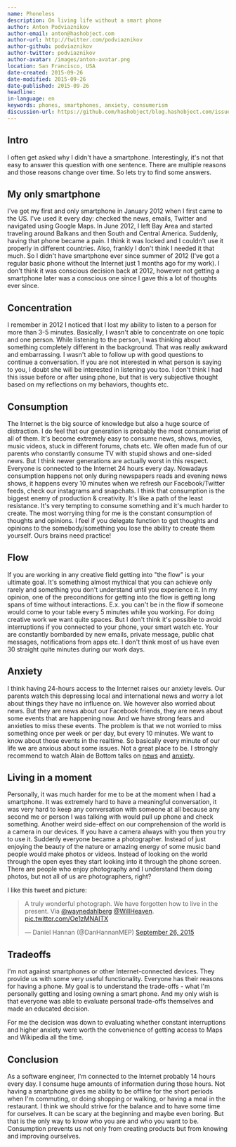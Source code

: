 ```yaml
---
name: Phoneless
description: On living life without a smart phone
author: Anton Podviaznikov
author-email: anton@hashobject.com
author-url: http://twitter.com/podviaznikov
author-github: podviaznikov
author-twitter: podviaznikov
author-avatar: /images/anton-avatar.png
location: San Francisco, USA
date-created: 2015-09-26
date-modified: 2015-09-26
date-published: 2015-09-26
headline:
in-language: en
keywords: phones, smartphones, anxiety, consumerism
discussion-url: https://github.com/hashobject/blog.hashobject.com/issues/26
---
```

## Intro

I often get asked why I didn't have a smartphone. Interestingly, it's not that easy to answer this question with one sentence. There are multiple reasons and those reasons change over time. So lets try to find some answers.


## My only smartphone

I've got my first and only smartphone in January 2012 when I first came to the US. I've used it every day: checked the news, emails, Twitter and navigated using Google Maps.
In June 2012, I left Bay Area and started traveling around Balkans and then South and Central America. Suddenly, having that phone became a pain. I think it was locked and I couldn't use it properly in different countries. Also, frankly I don't think I needed it that much. So I didn't have smartphone ever since summer of 2012 (I've got a regular basic phone without the Internet just 1 months ago for my work).
I don't think it was conscious decision back at 2012, however not getting a smartphone later was a conscious one since I gave this a lot of thoughts ever since.


## Concentration

I remember in 2012 I noticed that I lost my ability to listen to a person for more than 3-5 minutes. Basically, I wasn't able to concentrate on one topic and one person. While listening to the person, I was thinking about something completely different in the background. That was really awkward and embarrassing. I wasn't able to follow up with good questions to continue a conversation. If you are not interested in what person is saying to you, I doubt she will be interested in listening you too. I don't think I had this issue before or after using phone, but that is very subjective thought based on my reflections on my behaviors, thoughts etc.


## Consumption

The Internet is the big source of knowledge but also a huge source of distraction. I do feel that our generation is probably the most consumerist of all of them. It's become extremely easy to consume news, shows, movies, music videos, stuck in different forums, chats etc. We often made fun of our parents who constantly consume TV with stupid shows and one-sided news. But I think newer generations are actually worst in this respect. Everyone is connected to the Internet 24 hours every day. Nowadays consumption happens not only during newspapers reads and evening news shows, it happens every 10 minutes when we refresh our Facebook/Twitter feeds, check our instagrams and snapchats. I think that consumption is the biggest enemy of production & creativity. It's like a path of the least resistance. It's very tempting to consume something and it's much harder to create.
The most worrying thing for me is the constant consumption of thoughts and opinions. I feel if you delegate function to get thoughts and opinions to the somebody/something you lose the ability to create them yourself. Ours brains need practice!


## Flow

If you are working in any creative field getting into "the flow" is your ultimate goal. It's something almost mythical that you can achieve only rarely and something you don't understand until you experience it. In my opinion, one of the preconditions for getting into the flow is getting long spans of time without interactions. E.x. you can't be in the flow if someone would come to your table every 5 minutes while you working. For doing creative work we want quite spaces.
But I don't think it's possible to avoid interruptions if you connected to your phone, your smart watch etc. Your are constantly bombarded by new emails, private message, public chat messages, notifications from apps etc. I don't think most of us have even 30 straight quite minutes during our work days.


## Anxiety

I think having 24-hours access to the Internet raises our anxiety levels. Our parents watch this depressing local and international news and worry a lot about things they have no influence on. We however also worried about news. But they are news about our Facebook friends, they are news about some events that are happening now. And we have strong fears and anxieties to miss these events. The problem is that we not worried to miss something once per week or per day, but every 10 minutes. We want to know about those events in the realtime. So basically every minute of our life we are anxious about some issues. Not a great place to be. I strongly recommend to watch Alain de Bottom talks on [news](https://www.youtube.com/watch?v=A4aAJrJB6h0) and [anxiety](https://www.youtube.com/watch?v=t1MqJPHxy6g).


## Living in a moment

Personally, it was much harder for me to be at the moment when I had a smartphone. It was extremely hard to have a meaningful conversation, it was very hard to keep any conversation with someone at all because any second me or person I was talking with would pull up phone and check something.
Another weird side-effect on our comprehension of the world is a camera in our devices. If you have a camera always with you then you try to use it. Suddenly everyone became a photographer. Instead of just enjoying the beauty of the nature or amazing energy of some music band people would make photos or videos. Instead of looking on the world through the open eyes they start looking into it through the phone screen. There are people who enjoy photography and I understand them doing photos, but not all of us are photographers, right?

I like this tweet and picture:

<blockquote class="twitter-tweet" lang="en"><p lang="en" dir="ltr">A truly wonderful photograph. We have forgotten how to live in the present. Via <a href="https://twitter.com/waynedahlberg">@waynedahlberg</a> <a href="https://twitter.com/WillHeaven">@WillHeaven</a>. <a href="http://t.co/Oe1zMNAITX">pic.twitter.com/Oe1zMNAITX</a></p>&mdash; Daniel Hannan (@DanHannanMEP) <a href="https://twitter.com/DanHannanMEP/status/647745678962245632">September 26, 2015</a></blockquote>
<script async src="//platform.twitter.com/widgets.js" charset="utf-8"></script>



## Tradeoffs

I'm not against smartphones or other Internet-connected devices. They provide us with some very useful functionality.
Everyone has their reasons for having a phone. My goal is to understand the trade-offs - what I'm personally getting and losing owning a smart phone. And my only wish is that everyone was able to evaluate personal trade-offs themselves and made an educated decision.

For me the decision was down to evaluating whether constant interruptions and higher anxiety were worth the convenience of getting access to Maps and Wikipedia all the time.


## Conclusion

As a software engineer, I'm connected to the Internet probably 14 hours every day. I consume huge amounts of information during those hours. Not having a smartphone gives me ability to be offline for the short periods when I'm commuting, or doing shopping or walking, or having a meal in the restaurant. I think we should strive for the balance and to have some time for ourselves. It can be scary at the beginning and maybe even boring. But that is the only way to know who you are and who you want to be. Consumption prevents us not only from creating products but from knowing and improving ourselves.